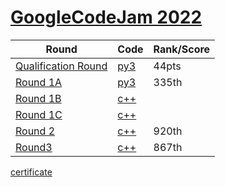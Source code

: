 # [GoogleCodeJam 2022](https://codingcompetitions.withgoogle.com/codejam/archive/2022)

| Round |  Code |Rank/Score|
| -- | --------- |-----|
| [Qualification Round](https://codingcompetitions.withgoogle.com/codejam/round/0000000000876ff1) | [py3](https://github.com/Raihanulislam12s/Google-Codejam2022/tree/main/Qualification%20Round) |44pts|
| [Round 1A](https://codingcompetitions.withgoogle.com/codejam/round/0000000000877ba5)| [py3](https://github.com/Raihanulislam12s/Google-Codejam2022/tree/main/Round%201A) |335th|
| [Round 1B](https://codingcompetitions.withgoogle.com/codejam/round/000000000087711b) |  [c++](https://github.com/Raihanulislam12s/Google-Codejam2022/tree/main/Round%201B) ||
| [Round 1C](https://codingcompetitions.withgoogle.com/codejam/round/0000000000877b42) |   [c++](https://github.com/Raihanulislam12s/Google-Codejam2022/tree/main/Round1C/C%2B%2B) | |
| [Round 2](https://codingcompetitions.withgoogle.com/codejam/round/00000000008778ec) | [c++](https://github.com/Raihanulislam12s/Google-Codejam2022/tree/main/Round%202) | 920th|
| [Round3](https://codingcompetitions.withgoogle.com/codejam/round/00000000008779b4) |[c++]() |867th|

[certificate](https://github.com/Raihanulislam12s/Google-Codejam2022/blob/main/298527147_164907699417175_7204359779679213318_n.pdf)
